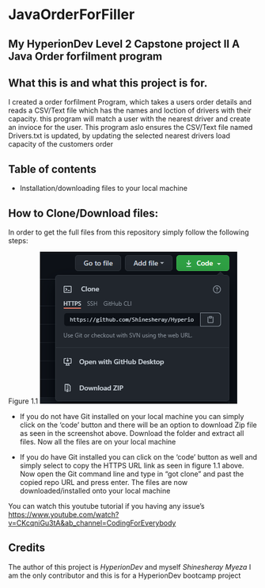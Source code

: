 # JavaOrderForFiller
## My HyperionDev Level 2 Capstone project II A Java Order forfilment program


## What this is and what this project is for.
I created a order forfilment Program, which takes a users order details and reads a CSV/Text file which has the names and loction of drivers with their capacity. this program will match a user with the nearest driver and create an invioce for the user.
This program aslo ensures the CSV/Text file named Drivers.txt is updated, by updating the selected nearest drivers load capacity of the customers order
 
## Table of contents
* Installation/downloading files to your local machine
 
## How to Clone/Download files:
In order to get the full files from this repository simply follow the following steps:

Figure 1.1 ![alt text](https://github.com/Shinesheray/readme-images/blob/main/Download_files.jpeg?raw=true)

* If you do not have Git installed on your local machine you can simply click on the ‘code’ button and there will be an option to download Zip file as seen in the screenshot above. Download the folder and extract all files. Now all the files are on your local machine


* If you do have Git installed you can click on the ‘code’ button as well and simply select to copy the HTTPS URL link as seen in figure 1.1 above. Now open the Git command  line and type in “got clone” and past the copied repo URL and press enter. The files are now downloaded/installed onto your local machine

You can watch this youtube tutorial if you having any issue’s https://www.youtube.com/watch?v=CKcqniGu3tA&ab_channel=CodingForEverybody 

 
## Credits
The author of this project is *HyperionDev* and myself *Shinesheray Myeza*
I am the only contributor and this is for a HyperionDev bootcamp project
